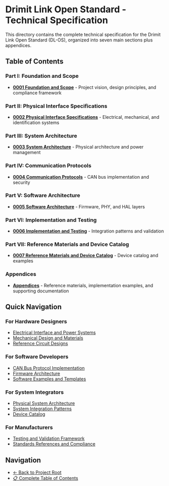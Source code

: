 # Drimit Link Open Standard - Technical Specification

This directory contains the complete technical specification for the Drimit Link Open Standard (DL-OS), organized into seven main sections plus appendices.

## Table of Contents

### Part I: Foundation and Scope
- **[0001 Foundation and Scope](0001-foundation-and-scope/README.md)** - Project vision, design principles, and compliance framework

### Part II: Physical Interface Specifications  
- **[0002 Physical Interface Specifications](0002-physical-interface-specifications/README.md)** - Electrical, mechanical, and identification systems

### Part III: System Architecture
- **[0003 System Architecture](0003-system-architecture/README.md)** - Physical architecture and power management

### Part IV: Communication Protocols
- **[0004 Communication Protocols](0004-communication-protocols/README.md)** - CAN bus implementation and security

### Part V: Software Architecture
- **[0005 Software Architecture](0005-software-architecture/README.md)** - Firmware, PHY, and HAL layers

### Part VI: Implementation and Testing
- **[0006 Implementation and Testing](0006-implementation-and-testing/README.md)** - Integration patterns and validation

### Part VII: Reference Materials and Device Catalog
- **[0007 Reference Materials and Device Catalog](0007-reference-materials-and-device-catalog/README.md)** - Device catalog and examples

### Appendices
- **[Appendices](appendices/README.md)** - Reference materials, implementation examples, and supporting documentation

## Quick Navigation

### For Hardware Designers
- [Electrical Interface and Power Systems](0002-physical-interface-specifications/0004-electrical-interface-and-power-systems/README.md)
- [Mechanical Design and Materials](0002-physical-interface-specifications/0005-mechanical-design-and-materials/README.md)
- [Reference Circuit Designs](appendices/0001-a-reference-circuit-designs-and-boms/README.md)

### For Software Developers
- [CAN Bus Protocol Implementation](0004-communication-protocols/0009-can-bus-protocol-implementation/README.md)
- [Firmware Architecture](0005-software-architecture/0012-firmware-architecture/README.md)
- [Software Examples and Templates](appendices/0002-b-software-examples-and-templates/README.md)

### For System Integrators
- [Physical System Architecture](0003-system-architecture/0007-physical-system-architecture-and-form-factors/README.md)
- [System Integration Patterns](0006-implementation-and-testing/0015-system-integration-patterns/README.md)
- [Device Catalog](0007-reference-materials-and-device-catalog/0017-reference-implementations-and-device-catalog/README.md)

### For Manufacturers
- [Testing and Validation Framework](0006-implementation-and-testing/0016-testing-and-validation-framework/README.md)
- [Standards References and Compliance](appendices/0003-c-standards-references-and-compliance/README.md)

## Navigation

- [← Back to Project Root](../README.md)
- [📋 Complete Table of Contents](../SUMMARY.md)